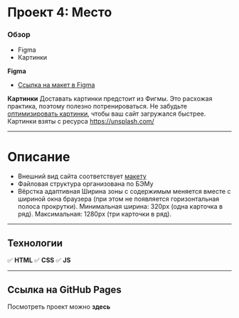 # Проект 4: Место

### Обзор

* Figma
* Картинки

**Figma**

* [Ссылка на макет в Figma](https://www.figma.com/file/StZjf8HnoeLdiXS7dYrLAh/JavaScript.-Sprint-4)

**Картинки** 
Доставать картинки предстоит из Фигмы. Это расхожая практика, поэтому полезно потренироваться.
Не забудьте [оптимизировать картинки](https://tinypng.com/), чтобы ваш сайт загружался быстрее.
Картинки взяты с ресурса https://unsplash.com/
_____

# Описание
* Внешний вид сайта соответствует [макету](https://www.figma.com/file/2cn9N9jSkmxD84oJik7xL7/JavaScript.-Sprint-4?node-id=0%3A1)
* Файловая структура организована по БЭМу
* Вёрстка адаптивная
Ширина зоны с содержимым меняется вместе с шириной окна браузера (при этом не появляется горизонтальная полоса прокрутки). 
Минимальная ширина: 320px (одна карточка в ряд). Максимальная: 1280px (три карточки в ряд).
_____
## Технологии
:white_check_mark: **HTML** 
:white_check_mark: **CSS** 
:white_check_mark: **JS** 
_____
## Ссылка на GitHub Pages
Посмотреть проект можно **здесь**
